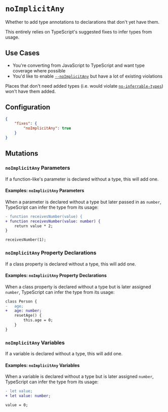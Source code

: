 # `noImplicitAny`

Whether to add type annotations to declarations that don't yet have them.

This entirely relies on TypeScript's suggested fixes to infer types from usage.

## Use Cases

- You're converting from JavaScript to TypeScript and want type coverage where possible
- You'd like to enable [`--noImplicitAny`](https://basarat.gitbooks.io/typescript/docs/options/noImplicitAny.html) but have a lot of existing violations

Places that don't need added types (i.e. would violate [`no-inferrable-types`](https://typescript-eslint.io/rules/no-inferrable-types))
won't have them added.

## Configuration

```json
{
	"fixes": {
		"noImplicitAny": true
	}
}
```

## Mutations

### `noImplicitAny` Parameters

If a function-like's parameter is declared without a type, this will add one.

#### Examples: `noImplicitAny` Parameters

When a parameter is declared without a type but later passed in as `number`, TypeScript can infer the type from its usage:

```diff
- function receivesNumber(value) {
+ function receivesNumber(value: number) {
    return value * 2;
}

receivesNumber(1);
```

### `noImplicitAny` Property Declarations

If a class property is declared without a type, this will add one.

#### Examples: `noImplicitAny` Property Declarations

When a class property is declared without a type but is later assigned `number`, TypeScript can infer the type from its usage:

```diff
class Person {
-   age;
+   age: number;
    resetAge() {
        this.age = 0;
    }
}
```

### `noImplicitAny` Variables

If a variable is declared without a type, this will add one.

#### Examples: `noImplicitAny` Variables

When a variable is declared without a type but is later assigned `number`, TypeScript can infer the type from its usage:

```diff
- let value;
+ let value: number;

value = 0;
```

